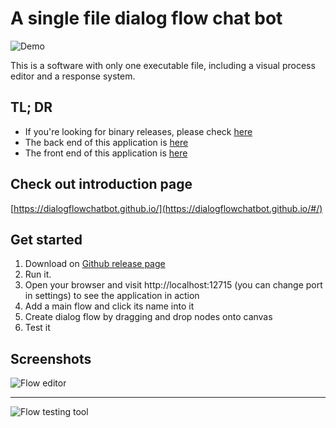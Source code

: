 # A single file dialog flow chat bot

![Demo](https://github.com/dialogflowchatbot/dialogflow-showcase/blob/d8380bf728a87fb8e9df2a2d8796bd58c61015d9/screenshots/demo1.gif)

This is a software with only one executable file, including a visual process editor and a response system.

## TL; DR
* If you're looking for binary releases, please check [here](https://github.com/dialogflowchatbot/dialogflow/releases)
* The back end of this application is [here](https://github.com/dialogflowchatbot/dialogflow-backend)
* The front end of this application is [here](https://github.com/dialogflowchatbot/dialogflow-frontend)

## Check out introduction page
[https://dialogflowchatbot.github.io/](https://dialogflowchatbot.github.io/#/)

## Get started
1. Download on [Github release page](https://github.com/dialogflowchatbot/dialogflow/releases)
1. Run it.
1. Open your browser and visit http://localhost:12715 (you can change port in settings) to see the application in action
1. Add a main flow and click its name into it
1. Create dialog flow by dragging and drop nodes onto canvas
1. Test it

## Screenshots
![Flow editor](https://github.com/dialogflowchatbot/dialogflow-showcase/blob/main/src/assets/canvas.png?raw=true "Flow editor")

---
![Flow testing tool](https://github.com/dialogflowchatbot/dialogflow-showcase/blob/main/src/assets/testing.png?raw=true "Flow testing tool")

